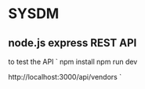 # SYSDM

## node.js express REST API

to test the API
`
npm install
npm run dev

http://localhost:3000/api/vendors
`